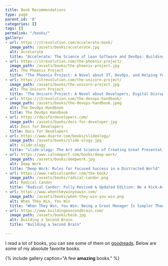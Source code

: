 ```yaml
---
title: Book Recommendations
type: page
parent_id: '0'
categories: []
tags: []
permalink: "/books/"
gallery:
- url: https://itrevolution.com/accelerate-book/
  image_path: /assets/books/accelerate.jpg
  alt: Accelerate
  title: "Accelerate: The Science of Lean Software and DevOps: Building and Scaling High Performing Technology Organizations"
- url: https://itrevolution.com/the-phoenix-project/
  image_path: /assets/books/the-phoenix-project.jpg
  alt: The Phoenix Project
  title: "The Phoenix Project: A Novel about IT, DevOps, and Helping Your Business Win"
- url: https://itrevolution.com/the-unicorn-project/
  image_path: /assets/books/the-unicorn-project.jpg
  alt: The Unicorn Project
  title: "The Unicorn Project: A Novel about Developers, Digital Disruption, and Thriving in the Age of Data"
- url: https://itrevolution.com/the-devops-handbook/
  image_path: /assets/books/the-devops-handbook.jpeg
  alt: The DevOps Handbook
  title: The DevOps Handbook
- url: https://docsfordevelopers.com/
  image_path: /assets/books/docs-for-developer.jpg
  alt: Docs for Developers
  title: Docs for Developers
- url: https://www.duarte.com/books/slideology/
  image_path: /assets/books/slide-ology.jpg
  alt: slide:ology
  title: "slide:ology: The Art and Science of Creating Great Presentations"
- url: https://www.calnewport.com/books/deep-work/
  image_path: /assets/books/deepwork.jpg
  alt: Deep Work
  title: "Deep Work: Rules for Focused Success in a Distracted World"
- url: https://www.radicalcandor.com/the-book/
  image_path: /assets/books/radical-candor.png
  alt: Radical Candor
  title: "Radical Candor: Fully Revised & Updated Edition: Be a Kick-Ass Boss Without Losing Your Humanity"
- url: https://www.whentheywinyouwin.com/
  image_path: /assets/books/when-they-win-you-win.png
  alt: When They Win, You Win
  title: "When They Win, You Win: Being a Great Manager Is Simpler Than You Think"
- url: https://www.buildingasecondbrain.com/
  image_path: /assets/books/basb.jpg
  alt: Building a Second Brain
  title: "Building a Second Brain"

---
```


I read a lot of books, you can see some of them on [goodreads](https://www.goodreads.com/user/show/3301743-chris-ayers). Below are some of my absolute favorite books.

{% include gallery caption="A few **amazing** books." %}

